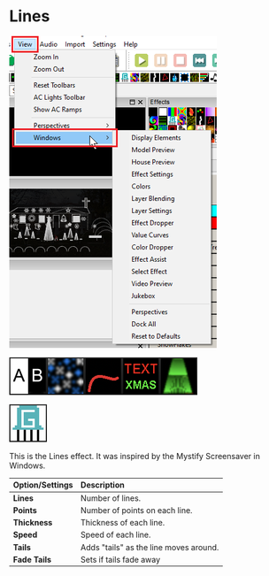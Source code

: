 # Lines

![Icon](../../.gitbook/assets/image%20%28200%29.png)

![Sequencer Grid](../../.gitbook/assets/image%20%28340%29.png)

![](../../.gitbook/assets/image%20%28304%29.png)

This is the Lines effect. It was inspired by the Mystify Screensaver in Windows.

| Option/Settings | Description |
| :--- | :--- |
| **Lines** | Number of lines. |
| **Points** | Number of points on each line. |
| **Thickness** | Thickness of each line. |
| **Speed** | Speed of each line. |
| **Tails** | Adds "tails" as the line moves around. |
| **Fade Tails** | Sets if tails fade away |

